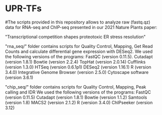 # UPR-TFs


#The scripts provided in this repository allows to analyze raw (fastq.qz) data for RNA-seq and ChIP-seq presented in our 2021 Nature Plants paper:

"Transcriptional competition shapes proteotoxic ER stress resolution"

"rna_seq/" folder contains scripts for Quality Control, Mapping, Get Read Counts and calculate differential gene expression with DESeq2. We used the following versions of the programs: FastQC (version 0.11.5). Cutadapt (version 1.8.1) Bowtie (version 2.2.4) TopHat (version 2.0.14) Cufflinks (version 1.3.0) HTSeq (version 0.6.1p1) DESeq2 (version 1.16.1) R (version 3.4.0) Integrative Genome Browser (version 2.5.0) Cytoscape software (version 3.6.1)

"chip_seq/" folder contains scripts for Quality Control, Mapping, Peak calling and IDR We used the following versions of the programs: FastQC (version 0.11.5) Cutadapt (version 1.8.1) Bowtie (version 1.1.2) Samtools (version 1.8) MACS2 (version 2.1.2) R (version 3.4.0) ChIPseeker (version 3.12)
